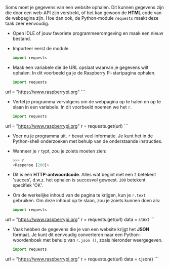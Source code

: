 Soms moet je gegevens van een website ophalen. Dit kunnen gegevens zijn die door een web-API zijn verstrekt, of het kan gewoon de **HTML** code van de webpagina zijn. Hoe dan ook, de Python-module `requests` maakt deze taak zeer eenvoudig.

- Open IDLE of jouw favoriete programmeeromgeving en maak een nieuw bestand.

- Importeer eerst de module.

    ```python
    import requests
    ```

- Maak een variabele die de URL opslaat waarvan je gegevens wilt ophalen. In dit voorbeeld ga je de Raspberry Pi-startpagina ophalen.

    ```python
    import requests
url = "https://www.raspberrypi.org"
    ```

- Vertel je programma vervolgens om de webpagina op te halen en op te slaan in een variabele. In dit voorbeeld noemen we het `r`.

    ```python
    import requests
url = "https://www.raspberrypi.org"
r = requests.get(url)
    ```

- Voer nu je programma uit. `r` bevat veel informatie. Je kunt het in de Python-shell onderzoeken met behulp van de onderstaande instructies.

- Wanneer je `r` typt, zou je zoiets moeten zien:

    ```python
    >>> r
    <Response [200]>
    ```

- Dit is een **HTTP-antwoordcode**. Alles wat begint met een `2` betekent 'succes', d.w.z. het ophalen is succesvol geweest. `200` betekent specifiek 'OK'.

- Om de werkelijke inhoud van de pagina te krijgen, kun je `r.text` gebruiken. Om deze inhoud op te slaan, zou je zoiets kunnen doen als:

    ```python
    import requests
url = "https://www.raspberrypi.org"
r = requests.get(url)
data = r.text
    ```

- Vaak hebben de gegevens die je van een website krijgt het **JSON** formaat. Je kunt dit eenvoudig converteren naar een Python-woordenboek met behulp van `r.json ()`, zoals hieronder weergegeven.

    ```python
    import requests
url = "https://www.raspberrypi.org"
r = requests.get(url)
data = r.json()
    ```
